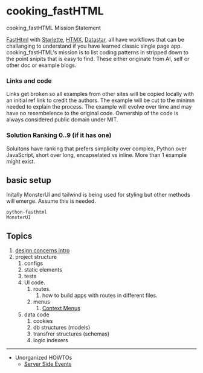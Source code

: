 # cooking_fastHTML
cooking_fastHTML Mission Statement


[FastHtml](https://fastht.ml/) with [Starlette](https://www.starlette.io/), [HTMX](https://htmx.org/), [Datastar](https://data-star.dev/), all have workflows that can be challanging to understand if you have learned classic single page app. cooking_fastHTML's mission is to list coding patterns in stripped down to the point snipits that is easy to find.  These either originate from AI, self or other doc or example blogs.

### Links and code
Links get broken so all examples from other sites will be copied locally with an initial ref link to credit the authors. The example will be cut to the minimn needed to explain the process. The example will evolve over time and may have no resembelence to the original code. Ownership of the code is always considered public domain under MIT.

### Solution Ranking 0..9 (if it has one)
Soluitons have ranking that prefers simplicity over complex, Python over JavaScript, short over long, encapselated vs inline. More than 1 example might exist.

## basic setup
Initally MonsterUI and tailwind is being used for styling but other methods will emerge. Assume this is needed.

```
python-fasthtml
MonsterUI
```

## Topics

1. [design concerns intro](/design/intro.md)
1. project structure
    1. configs
    1. static elements
    1. tests
    1. UI code.
        1. routes.
            1. how to build apps with routes in different files.
        1. menus 
            1. [Context Menus](/src/context_menu.md)
    1. data code
        1. cookies
        1. db structures (models)
        1. transfrer structures (schemas)
        1. logic indexers

---

* Unorganized HOWTOs
    * [Server Side Events](/src/sse.md)
    




